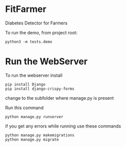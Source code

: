 # FitFarmer
Diabetes Detector for Farmers

To run the demo, from project root:

``` 
python3 -m tests.demo
```

# Run the WebServer


To run the webserver install
```
pip install Django
pip install django-crispy-forms
```
change to the subfolder where manage.py is present

Run this command
```
python manage.py runserver
```
if you get any errors while running use these commands
```
python manage.py makemigrations
python manage.py migrate
```
